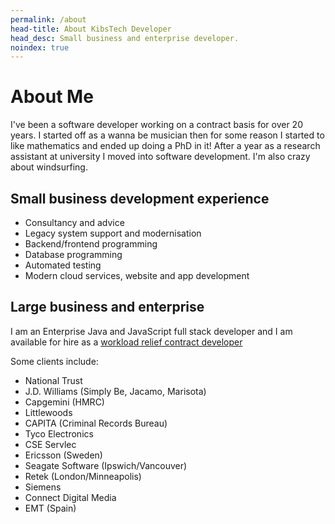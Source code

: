 ```yaml
---
permalink: /about
head-title: About KibsTech Developer
head_desc: Small business and enterprise developer.
noindex: true
---
```


# About Me

I've been a software developer working on a contract basis for over 20 years. I started off as a wanna be musician then for some reason I started to like mathematics and ended up doing a PhD in it! After a year as a research assistant at university I moved into software development. I'm also crazy about windsurfing.

## Small business development experience

- Consultancy and advice
- Legacy system support and modernisation
- Backend/frontend programming
- Database programming
- Automated testing
- Modern cloud services, website and app development

## Large business and enterprise

I am an Enterprise Java and JavaScript full stack developer and I am available for hire as a [workload relief contract developer](/workload-relief-contractor)

Some clients include:

- National Trust
- J.D. Williams (Simply Be, Jacamo, Marisota)
- Capgemini (HMRC)
- Littlewoods
- CAPITA (Criminal Records Bureau)
- Tyco Electronics
- CSE Servlec
- Ericsson (Sweden)
- Seagate Software (Ipswich/Vancouver)
- Retek (London/Minneapolis)
- Siemens
- Connect Digital Media
- EMT (Spain)



<div style="height:15rem"></div>
